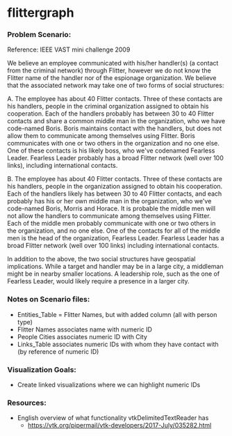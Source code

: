 # flittergraph

### Problem Scenario:
Reference: IEEE VAST mini challenge 2009
		
We believe an employee communicated with his/her handler(s) (a contact from the criminal network) through Flitter, however we do not know the Flitter name of the handler nor of the espionage organization. We believe that the associated network may take one of two forms of social structures:

A. The employee has about 40 Flitter contacts. Three of these contacts are his handlers, people in the criminal organization assigned to obtain his cooperation. Each of the handlers probably has between 30 to 40 Flitter contacts and share a common middle man in the organization, who we have code-named Boris. Boris maintains contact with the handlers, but does not allow them to communicate among themselves using Flitter. Boris communicates with one or two others in the organization and no one else. One of these contacts is his likely boss, who we've code­named Fearless Leader. Fearless Leader probably has a broad Flitter network (well over 100 links), including international contacts.

B. The employee has about 40 Flitter contacts. Three of these contacts are his handlers, people in the organization assigned to obtain his cooperation. Each of the handlers likely has between 30 to 40 Flitter contacts, and each probably has his or her own middle man in the organization, who we've code-named Boris, Morris and Horace. It is probable the middle men will not allow the handlers to communicate among themselves using Flitter. Each of the middle men probably communicate with one or two others in the organization, and no one else. One of the contacts for all of the middle men is the head of the organization, Fearless Leader. Fearless Leader has a broad Flitter network (well over 100 links) including international contacts.

In addition to the above, the two social structures have geospatial implications. While a target and handler may be in a large city, a middleman might be in nearby smaller locations. A leadership role, such as the one of Fearless Leader, would likely require a presence in a larger city.


### Notes on Scenario files:
* Entities_Table = Flitter Names, but with added column (all with person type)
* Flitter Names associates name with numeric ID
* People Cities associates numeric ID with City
* Links_Table associates numeric IDs with whom they have contact with (by reference of numeric ID)

### Visualization Goals:
* Create linked visualizations where we can highlight numeric IDs

### Resources:
* English overview of what functionality vtkDelimitedTextReader has
  * https://vtk.org/pipermail/vtk-developers/2017-July/035282.html